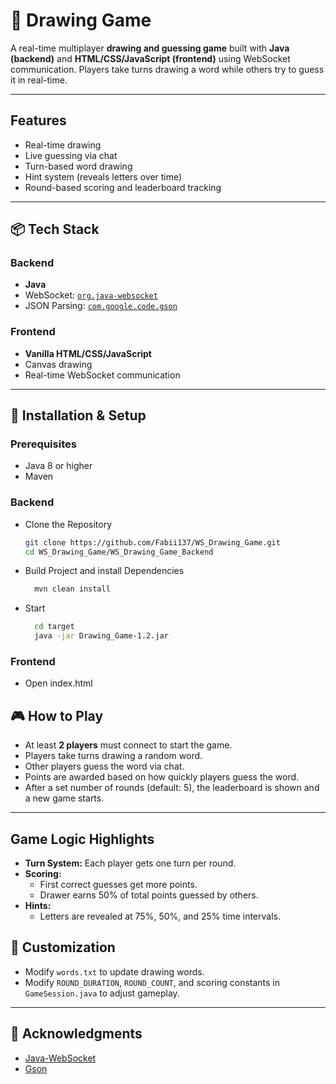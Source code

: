 # 🎨 Drawing Game

A real-time multiplayer **drawing and guessing game** built with **Java (backend)** and **HTML/CSS/JavaScript (frontend)** using WebSocket communication. Players take turns drawing a word while others try to guess it in real-time.

---

## Features

- Real-time drawing
- Live guessing via chat
- Turn-based word drawing
- Hint system (reveals letters over time)
- Round-based scoring and leaderboard tracking

---

## 📦 Tech Stack

### Backend

- **Java**
- WebSocket: [`org.java-websocket`](https://github.com/TooTallNate/Java-WebSocket)
- JSON Parsing: [`com.google.code.gson`](https://github.com/google/gson)

### Frontend

- **Vanilla HTML/CSS/JavaScript**
- Canvas drawing
- Real-time WebSocket communication

---

## 🚀 Installation & Setup

### Prerequisites

- Java 8 or higher  
- Maven

### Backend

- Clone the Repository
  ```bash
  git clone https://github.com/Fabii137/WS_Drawing_Game.git
  cd WS_Drawing_Game/WS_Drawing_Game_Backend
  ```
- Build Project and install Dependencies
  ```bash
    mvn clean install
  ```

- Start
  ```bash
    cd target
    java -jar Drawing_Game-1.2.jar
  ```
### Frontend
- Open index.html

## 🎮 How to Play

- At least **2 players** must connect to start the game.
- Players take turns drawing a random word.
- Other players guess the word via chat.
- Points are awarded based on how quickly players guess the word.
- After a set number of rounds (default: 5), the leaderboard is shown and a new game starts.

---

## Game Logic Highlights

- **Turn System:** Each player gets one turn per round.
- **Scoring:**
  - First correct guesses get more points.
  - Drawer earns 50% of total points guessed by others.
- **Hints:**
  - Letters are revealed at 75%, 50%, and 25% time intervals.


## 🔧 Customization
- Modify `words.txt` to update drawing words.
- Modify `ROUND_DURATION`, `ROUND_COUNT`, and scoring constants in `GameSession.java` to adjust gameplay.

---


## 🙌 Acknowledgments

- [Java-WebSocket](https://github.com/TooTallNate/Java-WebSocket)
- [Gson](https://github.com/google/gson)
